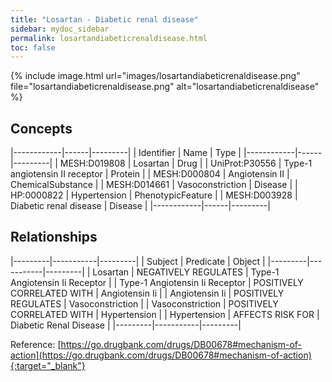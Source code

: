 ```yaml
---
title: "Losartan - Diabetic renal disease"
sidebar: mydoc_sidebar
permalink: losartandiabeticrenaldisease.html
toc: false 
---
```


{% include image.html url="images/losartandiabeticrenaldisease.png" file="losartandiabeticrenaldisease.png" alt="losartandiabeticrenaldisease" %}

## Concepts

|------------|------|---------|
| Identifier | Name | Type    |
|------------|------|---------|
| MESH:D019808 | Losartan | Drug |
| UniProt:P30556 | Type-1 angiotensin II receptor | Protein |
| MESH:D000804 | Angiotensin II | ChemicalSubstance |
| MESH:D014661 | Vasoconstriction | Disease |
| HP:0000822 | Hypertension | PhenotypicFeature |
| MESH:D003928 | Diabetic renal disease | Disease |
|------------|------|---------|

## Relationships

|---------|-----------|---------|
| Subject | Predicate | Object  |
|---------|-----------|---------|
| Losartan | NEGATIVELY REGULATES | Type-1 Angiotensin Ii Receptor |
| Type-1 Angiotensin Ii Receptor | POSITIVELY CORRELATED WITH | Angiotensin Ii |
| Angiotensin Ii | POSITIVELY REGULATES | Vasoconstriction |
| Vasoconstriction | POSITIVELY CORRELATED WITH | Hypertension |
| Hypertension | AFFECTS RISK FOR | Diabetic Renal Disease |
|---------|-----------|---------|

Reference: [https://go.drugbank.com/drugs/DB00678#mechanism-of-action](https://go.drugbank.com/drugs/DB00678#mechanism-of-action){:target="_blank"}